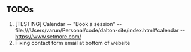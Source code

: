 ## TODOs
1. [TESTING] Calendar -- "Book a session" -- file:///Users/varun/Personal/code/dalton-site/index.html#calendar -- https://www.setmore.com/
2. Fixing contact form email at bottom of website
